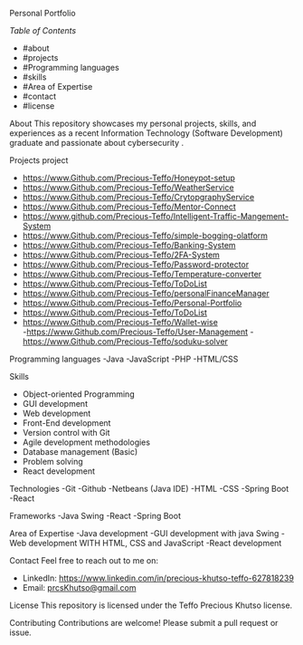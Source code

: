 Personal Portfolio

*Table of Contents*
- #about
- #projects
- #Programming languages 
- #skills
- #Area of Expertise
- #contact
- #license

About
This repository showcases my personal projects, skills, and experiences as a recent Information Technology (Software Development) graduate and passionate about cybersecurity .

Projects project
- https://www.Github.com/Precious-Teffo/Honeypot-setup
- https://www.Github.com/Precious-Teffo/WeatherService
- https://www.Github.com/Precious-Teffo/CrytopgraphyService
- https://www.Github.com/Precious-Teffo/Mentor-Connect
- https://www.github.com/Precious-Teffo/Intelligent-Traffic-Mangement-System
- https://www.Github.com/Precious-Teffo/simple-bogging-olatform
- https://www.Github.com/Precious-Teffo/Banking-System
- https://www.Github.com/Precious-Teffo/2FA-System
- https://www.Github.com/Precious-Teffo/Password-protector
- https://www.Github.com/Precious-Teffo/Temperature-converter
- https://www.Github.com/Precious-Teffo/ToDoList
- https://www.Github.com/Precious-Teffo/personalFinanceManager
- https://www.Github.com/Precious-Teffo/Personal-Portfolio
- https://www.Github.com/Precious-Teffo/ToDoList
- https://www.Github.com/Precious-Teffo/Wallet-wise  
-https://www.Github.com/Precious-Teffo/User-Management
-https://www.Github.com/Precious-Teffo/soduku-solver


Programming languages 
-Java
-JavaScript 
-PHP
-HTML/CSS

Skills
- Object-oriented Programming
- GUI development
- Web development
- Front-End development
- Version control with Git
- Agile development methodologies
- Database management (Basic)
- Problem solving
- React development

Technologies 
-Git
-Github
-Netbeans (Java IDE) 
-HTML
-CSS
-Spring Boot
-React

Frameworks
-Java Swing
-React
-Spring Boot

Area of Expertise 
-Java development 
-GUI development with java Swing
-Web development WITH HTML, CSS and JavaScript 
-React development 

Contact
Feel free to reach out to me on:

- LinkedIn: https://www.linkedin.com/in/precious-khutso-teffo-627818239
- Email: prcsKhutso@gmail.com

License
This repository is licensed under the Teffo Precious Khutso license.

Contributing
Contributions are welcome! Please submit a pull request or issue.
